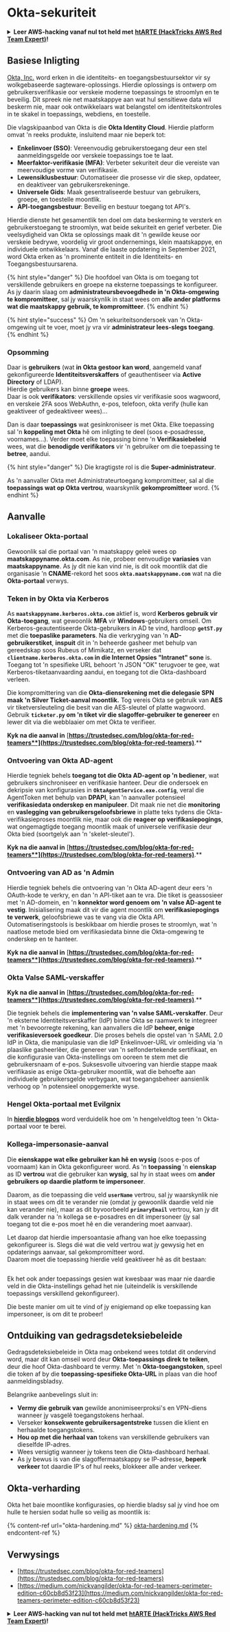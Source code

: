 # Okta-sekuriteit

<details>

<summary><strong>Leer AWS-hacking vanaf nul tot held met</strong> <a href="https://training.hacktricks.xyz/courses/arte"><strong>htARTE (HackTricks AWS Red Team Expert)</strong></a><strong>!</strong></summary>

Ander maniere om HackTricks te ondersteun:

* As jy jou **maatskappy geadverteer wil sien in HackTricks** of **HackTricks in PDF wil aflaai** Kyk na die [**INSKRYWINGSPLANNE**](https://github.com/sponsors/carlospolop)!
* Kry die [**amptelike PEASS & HackTricks swag**](https://peass.creator-spring.com)
* Ontdek [**Die PEASS Familie**](https://opensea.io/collection/the-peass-family), ons versameling van eksklusiewe [**NFTs**](https://opensea.io/collection/the-peass-family)
* **Sluit aan by die** 💬 [**Discord-groep**](https://discord.gg/hRep4RUj7f) of die [**telegram-groep**](https://t.me/peass) of **volg** ons op **Twitter** 🐦 [**@hacktricks\_live**](https://twitter.com/hacktricks\_live)**.**
* **Deel jou haktruuks deur PR's in te dien by die** [**HackTricks**](https://github.com/carlospolop/hacktricks) en [**HackTricks Cloud**](https://github.com/carlospolop/hacktricks-cloud) github-opslag.

</details>

## Basiese Inligting

[Okta, Inc.](https://www.okta.com/) word erken in die identiteits- en toegangsbestuursektor vir sy wolkgebaseerde sagteware-oplossings. Hierdie oplossings is ontwerp om gebruikersverifikasie oor verskeie moderne toepassings te stroomlyn en te beveilig. Dit spreek nie net maatskappye aan wat hul sensitiewe data wil beskerm nie, maar ook ontwikkelaars wat belangstel om identiteitskontroles in te skakel in toepassings, webdiens, en toestelle.

Die vlagskipaanbod van Okta is die **Okta Identity Cloud**. Hierdie platform omvat 'n reeks produkte, insluitend maar nie beperk tot:

* **Enkelinvoer (SSO)**: Vereenvoudig gebruikerstoegang deur een stel aanmeldingsgelde oor verskeie toepassings toe te laat.
* **Meerfaktor-verifikasie (MFA)**: Verbeter sekuriteit deur die vereiste van meervoudige vorme van verifikasie.
* **Lewensiklusbestuur**: Outomatiseer die prosesse vir die skep, opdateer, en deaktiveer van gebruikersrekeninge.
* **Universele Gids**: Maak gesentraliseerde bestuur van gebruikers, groepe, en toestelle moontlik.
* **API-toegangsbestuur**: Beveilig en bestuur toegang tot API's.

Hierdie dienste het gesamentlik ten doel om data beskerming te versterk en gebruikerstoegang te stroomlyn, wat beide sekuriteit en gerief verbeter. Die veelsydigheid van Okta se oplossings maak dit 'n gewilde keuse oor verskeie bedrywe, voordelig vir groot ondernemings, klein maatskappye, en individuele ontwikkelaars. Vanaf die laaste opdatering in September 2021, word Okta erken as 'n prominente entiteit in die Identiteits- en Toegangsbestuursarena.

{% hint style="danger" %}
Die hoofdoel van Okta is om toegang tot verskillende gebruikers en groepe na eksterne toepassings te konfigureer. As jy daarin slaag om **administrateursbevoegdhede in 'n Okta-omgewing te kompromitteer**, sal jy waarskynlik in staat wees om **alle ander platforms wat die maatskappy gebruik, te kompromitteer**.
{% endhint %}

{% hint style="success" %}
Om 'n sekuriteitsondersoek van 'n Okta-omgewing uit te voer, moet jy vra vir **administrateur lees-slegs toegang**.
{% endhint %}

### Opsomming

Daar is **gebruikers** (wat **in Okta gestoor kan word**, aangemeld vanaf gekonfigureerde **Identiteitsverskaffers** of geauthentiseer via **Active Directory** of LDAP).\
Hierdie gebruikers kan binne **groepe** wees.\
Daar is ook **verifikators**: verskillende opsies vir verifikasie soos wagwoord, en verskeie 2FA soos WebAuthn, e-pos, telefoon, okta verify (hulle kan geaktiveer of gedeaktiveer wees)...

Dan is daar **toepassings** wat gesinkroniseer is met Okta. Elke toepassing sal 'n **koppeling met Okta** hê om inligting te deel (soos e-posadresse, voornames...). Verder moet elke toepassing binne 'n **Verifikasiebeleid** wees, wat die **benodigde verifikators** vir 'n gebruiker om die toepassing te **betree**, aandui.

{% hint style="danger" %}
Die kragtigste rol is die **Super-administrateur**.

As 'n aanvaller Okta met Administrateurtoegang kompromitteer, sal al die **toepassings wat op Okta vertrou**, waarskynlik **gekompromitteer** word.
{% endhint %}

## Aanvalle

### Lokaliseer Okta-portaal

Gewoonlik sal die portaal van 'n maatskappy geleë wees op **maatskappyname.okta.com**. As nie, probeer eenvoudige **variasies** van **maatskappyname**. As jy dit nie kan vind nie, is dit ook moontlik dat die organisasie 'n **CNAME**-rekord het soos **`okta.maatskappyname.com`** wat na die **Okta-portaal** verwys.

### Teken in by Okta via Kerberos

As **`maatskappyname.kerberos.okta.com`** aktief is, word **Kerberos gebruik vir Okta-toegang**, wat gewoonlik **MFA** vir **Windows**-gebruikers omseil. Om Kerberos-geautentiseerde Okta-gebruikers in AD te vind, hardloop **`getST.py`** met die **toepaslike parameters**. Na die verkryging van 'n **AD-gebruikerstiket**, **inspuit** dit in 'n beheerde gasheer met behulp van gereedskap soos Rubeus of Mimikatz, en verseker dat **`clientname.kerberos.okta.com` in die Internet Opsies "Intranet" sone** is. Toegang tot 'n spesifieke URL behoort 'n JSON "OK" terugvoer te gee, wat Kerberos-tiketaanvaarding aandui, en toegang tot die Okta-dashboard verleen.

Die kompromittering van die **Okta-diensrekening met die delegasie SPN maak 'n Silver Ticket-aanval moontlik.** Tog vereis Okta se gebruik van **AES** vir tiketversleuteling die besit van die AES-sleutel of platte wagwoord. Gebruik **`ticketer.py` om 'n tiket vir die slagoffer-gebruiker te genereer** en lewer dit via die webblaaier om met Okta te verifieer.

**Kyk na die aanval in** [**https://trustedsec.com/blog/okta-for-red-teamers**](https://trustedsec.com/blog/okta-for-red-teamers)**.**

### Ontvoering van Okta AD-agent

Hierdie tegniek behels **toegang tot die Okta AD-agent op 'n bediener**, wat gebruikers sinchroniseer en verifikasie hanteer. Deur die ondersoek en dekripsie van konfigurasies in **`OktaAgentService.exe.config`**, veral die AgentToken met behulp van **DPAPI**, kan 'n aanvaller potensieel **verifikasiedata onderskep en manipuleer**. Dit maak nie net die **monitoring** en **vaslegging van gebruikersgeloofsbriewe** in platte teks tydens die Okta-verifikasieproses moontlik nie, maar ook die **reageer op verifikasiepogings**, wat ongemagtigde toegang moontlik maak of universele verifikasie deur Okta bied (soortgelyk aan 'n 'skelet-sleutel').

**Kyk na die aanval in** [**https://trustedsec.com/blog/okta-for-red-teamers**](https://trustedsec.com/blog/okta-for-red-teamers)**.**

### Ontvoering van AD as 'n Admin

Hierdie tegniek behels die ontvoering van 'n Okta AD-agent deur eers 'n OAuth-kode te verkry, en dan 'n API-tiket aan te vra. Die tiket is geassosieer met 'n AD-domein, en 'n **konnektor word genoem om 'n valse AD-agent te vestig**. Inisialisering maak dit vir die agent moontlik om **verifikasiepogings te verwerk**, geloofsbriewe vas te vang via die Okta API. Outomatiseringstools is beskikbaar om hierdie proses te stroomlyn, wat 'n naatlose metode bied om verifikasiedata binne die Okta-omgewing te onderskep en te hanteer.

**Kyk na die aanval in** [**https://trustedsec.com/blog/okta-for-red-teamers**](https://trustedsec.com/blog/okta-for-red-teamers)**.**

### Okta Valse SAML-verskaffer

**Kyk na die aanval in** [**https://trustedsec.com/blog/okta-for-red-teamers**](https://trustedsec.com/blog/okta-for-red-teamers)**.**

Die tegniek behels die **implementering van 'n valse SAML-verskaffer**. Deur 'n eksterne Identiteitsverskaffer (IdP) binne Okta se raamwerk te integreer met 'n bevoorregte rekening, kan aanvallers die IdP **beheer, enige verifikasieversoek goedkeur**. Die proses behels die opstel van 'n SAML 2.0 IdP in Okta, die manipulasie van die IdP Enkelinvoer-URL vir omleiding via 'n plaaslike gasheerlêer, die genereer van 'n selfondertekende sertifikaat, en die konfigurasie van Okta-instellings om ooreen te stem met die gebruikersnaam of e-pos. Suksesvolle uitvoering van hierdie stappe maak verifikasie as enige Okta-gebruiker moontlik, wat die behoefte aan individuele gebruikersgelde verbygaan, wat toegangsbeheer aansienlik verhoog op 'n potensieel onopgemerkte wyse.
### Hengel Okta-portaal met Evilgnix

In [**hierdie blogpos**](https://medium.com/nickvangilder/okta-for-red-teamers-perimeter-edition-c60cb8d53f23) word verduidelik hoe om 'n hengelveldtog teen 'n Okta-portaal voor te berei.

### Kollega-impersonasie-aanval

Die **eienskappe wat elke gebruiker kan hê en wysig** (soos e-pos of voornaam) kan in Okta gekonfigureer word. As 'n **toepassing** 'n **eienskap** as ID **vertrou** wat die gebruiker kan **wysig**, sal hy in staat wees om **ander gebruikers op daardie platform te impersoneer**.

Daarom, as die toepassing die veld **`userName`** vertrou, sal jy waarskynlik nie in staat wees om dit te verander nie (omdat jy gewoonlik daardie veld nie kan verander nie), maar as dit byvoorbeeld **`primaryEmail`** vertrou, kan jy dit dalk verander na 'n kollega se e-posadres en dit impersoneer (jy sal toegang tot die e-pos moet hê en die verandering moet aanvaar).

Let daarop dat hierdie impersoantasie afhang van hoe elke toepassing gekonfigureer is. Slegs dié wat die veld vertrou wat jy gewysig het en opdaterings aanvaar, sal gekompromitteer word.\
Daarom moet die toepassing hierdie veld geaktiveer hê as dit bestaan:

<figure><img src="../../.gitbook/assets/image (175).png" alt=""><figcaption></figcaption></figure>

Ek het ook ander toepassings gesien wat kwesbaar was maar nie daardie veld in die Okta-instellings gehad het nie (uiteindelik is verskillende toepassings verskillend gekonfigureer).

Die beste manier om uit te vind of jy enigiemand op elke toepassing kan impersoneer, is om dit te probeer!

## Ontduiking van gedragsdeteksiebeleide <a href="#id-9fde" id="id-9fde"></a>

Gedragsdeteksiebeleide in Okta mag onbekend wees totdat dit ondervind word, maar dit kan omseil word deur **Okta-toepassings direk te teiken**, deur die hoof Okta-dashboard te vermy. Met 'n **Okta-toegangstoken**, speel die token af by die **toepassing-spesifieke Okta-URL** in plaas van die hoof aanmeldingsbladsy.

Belangrike aanbevelings sluit in:

* **Vermy die gebruik van** gewilde anonimiseerproksi's en VPN-diens wanneer jy vasgelê toegangstokens herhaal.
* Verseker **konsekwente gebruikersagentstreke** tussen die klient en herhaalde toegangstokens.
* **Hou op met die herhaal van** tokens van verskillende gebruikers van dieselfde IP-adres.
* Wees versigtig wanneer jy tokens teen die Okta-dashboard herhaal.
* As jy bewus is van die slagoffermaatskappy se IP-adresse, **beperk verkeer** tot daardie IP's of hul reeks, blokkeer alle ander verkeer.

## Okta-verharding

Okta het baie moontlike konfigurasies, op hierdie bladsy sal jy vind hoe om hulle te hersien sodat hulle so veilig as moontlik is:

{% content-ref url="okta-hardening.md" %}
[okta-hardening.md](okta-hardening.md)
{% endcontent-ref %}

## Verwysings

* [https://trustedsec.com/blog/okta-for-red-teamers](https://trustedsec.com/blog/okta-for-red-teamers)
* [https://medium.com/nickvangilder/okta-for-red-teamers-perimeter-edition-c60cb8d53f23](https://medium.com/nickvangilder/okta-for-red-teamers-perimeter-edition-c60cb8d53f23)

<details>

<summary><strong>Leer AWS-hacking van nul tot held met</strong> <a href="https://training.hacktricks.xyz/courses/arte"><strong>htARTE (HackTricks AWS Red Team Expert)</strong></a><strong>!</strong></summary>

Ander maniere om HackTricks te ondersteun:

* As jy wil sien dat jou **maatskappy geadverteer word in HackTricks** of **HackTricks aflaai in PDF-formaat** Kyk na die [**INSKRYWINGSPLANNE**](https://github.com/sponsors/carlospolop)!
* Kry die [**amptelike PEASS & HackTricks swag**](https://peass.creator-spring.com)
* Ontdek [**Die PEASS-familie**](https://opensea.io/collection/the-peass-family), ons versameling eksklusiewe [**NFT's**](https://opensea.io/collection/the-peass-family)
* **Sluit aan by die** 💬 [**Discord-groep**](https://discord.gg/hRep4RUj7f) of die [**telegram-groep**](https://t.me/peass) of **volg** ons op **Twitter** 🐦 [**@hacktricks\_live**](https://twitter.com/hacktricks\_live)**.**
* **Deel jou hakerstruuks deur PR's in te dien by die** [**HackTricks**](https://github.com/carlospolop/hacktricks) en [**HackTricks Cloud**](https://github.com/carlospolop/hacktricks-cloud) github-opslag.

</details>
